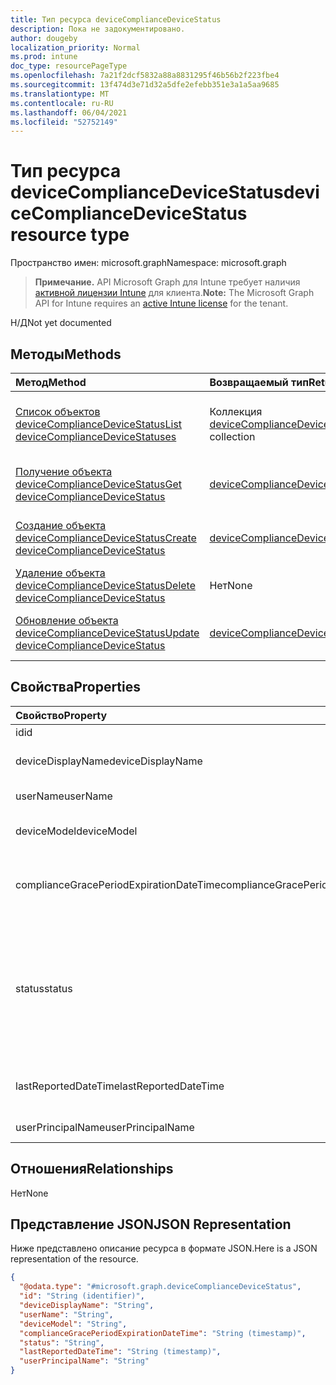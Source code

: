 ```yaml
---
title: Тип ресурса deviceComplianceDeviceStatus
description: Пока не задокументировано.
author: dougeby
localization_priority: Normal
ms.prod: intune
doc_type: resourcePageType
ms.openlocfilehash: 7a21f2dcf5832a88a8831295f46b56b2f223fbe4
ms.sourcegitcommit: 13f474d3e71d32a5dfe2efebb351e3a1a5aa9685
ms.translationtype: MT
ms.contentlocale: ru-RU
ms.lasthandoff: 06/04/2021
ms.locfileid: "52752149"
---
```

# <a name="devicecompliancedevicestatus-resource-type"></a><span data-ttu-id="b9f5f-103">Тип ресурса deviceComplianceDeviceStatus</span><span class="sxs-lookup"><span data-stu-id="b9f5f-103">deviceComplianceDeviceStatus resource type</span></span>

<span data-ttu-id="b9f5f-104">Пространство имен: microsoft.graph</span><span class="sxs-lookup"><span data-stu-id="b9f5f-104">Namespace: microsoft.graph</span></span>

> <span data-ttu-id="b9f5f-105">**Примечание.** API Microsoft Graph для Intune требует наличия [активной лицензии Intune](https://go.microsoft.com/fwlink/?linkid=839381) для клиента.</span><span class="sxs-lookup"><span data-stu-id="b9f5f-105">**Note:** The Microsoft Graph API for Intune requires an [active Intune license](https://go.microsoft.com/fwlink/?linkid=839381) for the tenant.</span></span>

<span data-ttu-id="b9f5f-106">Н/Д</span><span class="sxs-lookup"><span data-stu-id="b9f5f-106">Not yet documented</span></span>

## <a name="methods"></a><span data-ttu-id="b9f5f-107">Методы</span><span class="sxs-lookup"><span data-stu-id="b9f5f-107">Methods</span></span>
|<span data-ttu-id="b9f5f-108">Метод</span><span class="sxs-lookup"><span data-stu-id="b9f5f-108">Method</span></span>|<span data-ttu-id="b9f5f-109">Возвращаемый тип</span><span class="sxs-lookup"><span data-stu-id="b9f5f-109">Return Type</span></span>|<span data-ttu-id="b9f5f-110">Описание</span><span class="sxs-lookup"><span data-stu-id="b9f5f-110">Description</span></span>|
|:---|:---|:---|
|[<span data-ttu-id="b9f5f-111">Список объектов deviceComplianceDeviceStatus</span><span class="sxs-lookup"><span data-stu-id="b9f5f-111">List deviceComplianceDeviceStatuses</span></span>](../api/intune-deviceconfig-devicecompliancedevicestatus-list.md)|<span data-ttu-id="b9f5f-112">Коллекция [deviceComplianceDeviceStatus](../resources/intune-deviceconfig-devicecompliancedevicestatus.md)</span><span class="sxs-lookup"><span data-stu-id="b9f5f-112">[deviceComplianceDeviceStatus](../resources/intune-deviceconfig-devicecompliancedevicestatus.md) collection</span></span>|<span data-ttu-id="b9f5f-113">Список свойств и связей объектов [deviceComplianceDeviceStatus](../resources/intune-deviceconfig-devicecompliancedevicestatus.md).</span><span class="sxs-lookup"><span data-stu-id="b9f5f-113">List properties and relationships of the [deviceComplianceDeviceStatus](../resources/intune-deviceconfig-devicecompliancedevicestatus.md) objects.</span></span>|
|[<span data-ttu-id="b9f5f-114">Получение объекта deviceComplianceDeviceStatus</span><span class="sxs-lookup"><span data-stu-id="b9f5f-114">Get deviceComplianceDeviceStatus</span></span>](../api/intune-deviceconfig-devicecompliancedevicestatus-get.md)|[<span data-ttu-id="b9f5f-115">deviceComplianceDeviceStatus</span><span class="sxs-lookup"><span data-stu-id="b9f5f-115">deviceComplianceDeviceStatus</span></span>](../resources/intune-deviceconfig-devicecompliancedevicestatus.md)|<span data-ttu-id="b9f5f-116">Чтение свойств и связей объекта [deviceComplianceDeviceStatus](../resources/intune-deviceconfig-devicecompliancedevicestatus.md).</span><span class="sxs-lookup"><span data-stu-id="b9f5f-116">Read properties and relationships of the [deviceComplianceDeviceStatus](../resources/intune-deviceconfig-devicecompliancedevicestatus.md) object.</span></span>|
|[<span data-ttu-id="b9f5f-117">Создание объекта deviceComplianceDeviceStatus</span><span class="sxs-lookup"><span data-stu-id="b9f5f-117">Create deviceComplianceDeviceStatus</span></span>](../api/intune-deviceconfig-devicecompliancedevicestatus-create.md)|[<span data-ttu-id="b9f5f-118">deviceComplianceDeviceStatus</span><span class="sxs-lookup"><span data-stu-id="b9f5f-118">deviceComplianceDeviceStatus</span></span>](../resources/intune-deviceconfig-devicecompliancedevicestatus.md)|<span data-ttu-id="b9f5f-119">Создание объекта [deviceComplianceDeviceStatus](../resources/intune-deviceconfig-devicecompliancedevicestatus.md).</span><span class="sxs-lookup"><span data-stu-id="b9f5f-119">Create a new [deviceComplianceDeviceStatus](../resources/intune-deviceconfig-devicecompliancedevicestatus.md) object.</span></span>|
|[<span data-ttu-id="b9f5f-120">Удаление объекта deviceComplianceDeviceStatus</span><span class="sxs-lookup"><span data-stu-id="b9f5f-120">Delete deviceComplianceDeviceStatus</span></span>](../api/intune-deviceconfig-devicecompliancedevicestatus-delete.md)|<span data-ttu-id="b9f5f-121">Нет</span><span class="sxs-lookup"><span data-stu-id="b9f5f-121">None</span></span>|<span data-ttu-id="b9f5f-122">Удаляет объект [deviceComplianceDeviceStatus](../resources/intune-deviceconfig-devicecompliancedevicestatus.md).</span><span class="sxs-lookup"><span data-stu-id="b9f5f-122">Deletes a [deviceComplianceDeviceStatus](../resources/intune-deviceconfig-devicecompliancedevicestatus.md).</span></span>|
|[<span data-ttu-id="b9f5f-123">Обновление объекта deviceComplianceDeviceStatus</span><span class="sxs-lookup"><span data-stu-id="b9f5f-123">Update deviceComplianceDeviceStatus</span></span>](../api/intune-deviceconfig-devicecompliancedevicestatus-update.md)|[<span data-ttu-id="b9f5f-124">deviceComplianceDeviceStatus</span><span class="sxs-lookup"><span data-stu-id="b9f5f-124">deviceComplianceDeviceStatus</span></span>](../resources/intune-deviceconfig-devicecompliancedevicestatus.md)|<span data-ttu-id="b9f5f-125">Обновление свойств объекта [deviceComplianceDeviceStatus](../resources/intune-deviceconfig-devicecompliancedevicestatus.md).</span><span class="sxs-lookup"><span data-stu-id="b9f5f-125">Update the properties of a [deviceComplianceDeviceStatus](../resources/intune-deviceconfig-devicecompliancedevicestatus.md) object.</span></span>|

## <a name="properties"></a><span data-ttu-id="b9f5f-126">Свойства</span><span class="sxs-lookup"><span data-stu-id="b9f5f-126">Properties</span></span>
|<span data-ttu-id="b9f5f-127">Свойство</span><span class="sxs-lookup"><span data-stu-id="b9f5f-127">Property</span></span>|<span data-ttu-id="b9f5f-128">Тип</span><span class="sxs-lookup"><span data-stu-id="b9f5f-128">Type</span></span>|<span data-ttu-id="b9f5f-129">Описание</span><span class="sxs-lookup"><span data-stu-id="b9f5f-129">Description</span></span>|
|:---|:---|:---|
|<span data-ttu-id="b9f5f-130">id</span><span class="sxs-lookup"><span data-stu-id="b9f5f-130">id</span></span>|<span data-ttu-id="b9f5f-131">String</span><span class="sxs-lookup"><span data-stu-id="b9f5f-131">String</span></span>|<span data-ttu-id="b9f5f-132">Ключ объекта.</span><span class="sxs-lookup"><span data-stu-id="b9f5f-132">Key of the entity.</span></span>|
|<span data-ttu-id="b9f5f-133">deviceDisplayName</span><span class="sxs-lookup"><span data-stu-id="b9f5f-133">deviceDisplayName</span></span>|<span data-ttu-id="b9f5f-134">String</span><span class="sxs-lookup"><span data-stu-id="b9f5f-134">String</span></span>|<span data-ttu-id="b9f5f-135">Имя устройства в объекте DevicePolicyStatus.</span><span class="sxs-lookup"><span data-stu-id="b9f5f-135">Device name of the DevicePolicyStatus.</span></span>|
|<span data-ttu-id="b9f5f-136">userName</span><span class="sxs-lookup"><span data-stu-id="b9f5f-136">userName</span></span>|<span data-ttu-id="b9f5f-137">String</span><span class="sxs-lookup"><span data-stu-id="b9f5f-137">String</span></span>|<span data-ttu-id="b9f5f-138">Имя пользователя в отчете</span><span class="sxs-lookup"><span data-stu-id="b9f5f-138">The User Name that is being reported</span></span>|
|<span data-ttu-id="b9f5f-139">deviceModel</span><span class="sxs-lookup"><span data-stu-id="b9f5f-139">deviceModel</span></span>|<span data-ttu-id="b9f5f-140">String</span><span class="sxs-lookup"><span data-stu-id="b9f5f-140">String</span></span>|<span data-ttu-id="b9f5f-141">Модель устройства в отчете</span><span class="sxs-lookup"><span data-stu-id="b9f5f-141">The device model that is being reported</span></span>|
|<span data-ttu-id="b9f5f-142">complianceGracePeriodExpirationDateTime</span><span class="sxs-lookup"><span data-stu-id="b9f5f-142">complianceGracePeriodExpirationDateTime</span></span>|<span data-ttu-id="b9f5f-143">DateTimeOffset</span><span class="sxs-lookup"><span data-stu-id="b9f5f-143">DateTimeOffset</span></span>|<span data-ttu-id="b9f5f-144">Дата и время, когда истекает период отсрочки применения политик на устройстве.</span><span class="sxs-lookup"><span data-stu-id="b9f5f-144">The DateTime when device compliance grace period expires</span></span>|
|<span data-ttu-id="b9f5f-145">status</span><span class="sxs-lookup"><span data-stu-id="b9f5f-145">status</span></span>|[<span data-ttu-id="b9f5f-146">complianceStatus</span><span class="sxs-lookup"><span data-stu-id="b9f5f-146">complianceStatus</span></span>](../resources/intune-shared-compliancestatus.md)|<span data-ttu-id="b9f5f-147">Состояние соответствия требованиям для отчета о политике.</span><span class="sxs-lookup"><span data-stu-id="b9f5f-147">Compliance status of the policy report.</span></span> <span data-ttu-id="b9f5f-148">Возможные значения: `unknown`, `notApplicable`, `compliant`, `remediated`, `nonCompliant`, `error`, `conflict`, `notAssigned`.</span><span class="sxs-lookup"><span data-stu-id="b9f5f-148">Possible values are: `unknown`, `notApplicable`, `compliant`, `remediated`, `nonCompliant`, `error`, `conflict`, `notAssigned`.</span></span>|
|<span data-ttu-id="b9f5f-149">lastReportedDateTime</span><span class="sxs-lookup"><span data-stu-id="b9f5f-149">lastReportedDateTime</span></span>|<span data-ttu-id="b9f5f-150">DateTimeOffset</span><span class="sxs-lookup"><span data-stu-id="b9f5f-150">DateTimeOffset</span></span>|<span data-ttu-id="b9f5f-151">Дата и время последнего изменения отчета о политике.</span><span class="sxs-lookup"><span data-stu-id="b9f5f-151">Last modified date time of the policy report.</span></span>|
|<span data-ttu-id="b9f5f-152">userPrincipalName</span><span class="sxs-lookup"><span data-stu-id="b9f5f-152">userPrincipalName</span></span>|<span data-ttu-id="b9f5f-153">String</span><span class="sxs-lookup"><span data-stu-id="b9f5f-153">String</span></span>|<span data-ttu-id="b9f5f-154">Имя участника-пользователя.</span><span class="sxs-lookup"><span data-stu-id="b9f5f-154">UserPrincipalName.</span></span>|

## <a name="relationships"></a><span data-ttu-id="b9f5f-155">Отношения</span><span class="sxs-lookup"><span data-stu-id="b9f5f-155">Relationships</span></span>
<span data-ttu-id="b9f5f-156">Нет</span><span class="sxs-lookup"><span data-stu-id="b9f5f-156">None</span></span>

## <a name="json-representation"></a><span data-ttu-id="b9f5f-157">Представление JSON</span><span class="sxs-lookup"><span data-stu-id="b9f5f-157">JSON Representation</span></span>
<span data-ttu-id="b9f5f-158">Ниже представлено описание ресурса в формате JSON.</span><span class="sxs-lookup"><span data-stu-id="b9f5f-158">Here is a JSON representation of the resource.</span></span>
<!-- {
  "blockType": "resource",
  "keyProperty": "id",
  "@odata.type": "microsoft.graph.deviceComplianceDeviceStatus"
}
-->
``` json
{
  "@odata.type": "#microsoft.graph.deviceComplianceDeviceStatus",
  "id": "String (identifier)",
  "deviceDisplayName": "String",
  "userName": "String",
  "deviceModel": "String",
  "complianceGracePeriodExpirationDateTime": "String (timestamp)",
  "status": "String",
  "lastReportedDateTime": "String (timestamp)",
  "userPrincipalName": "String"
}
```




